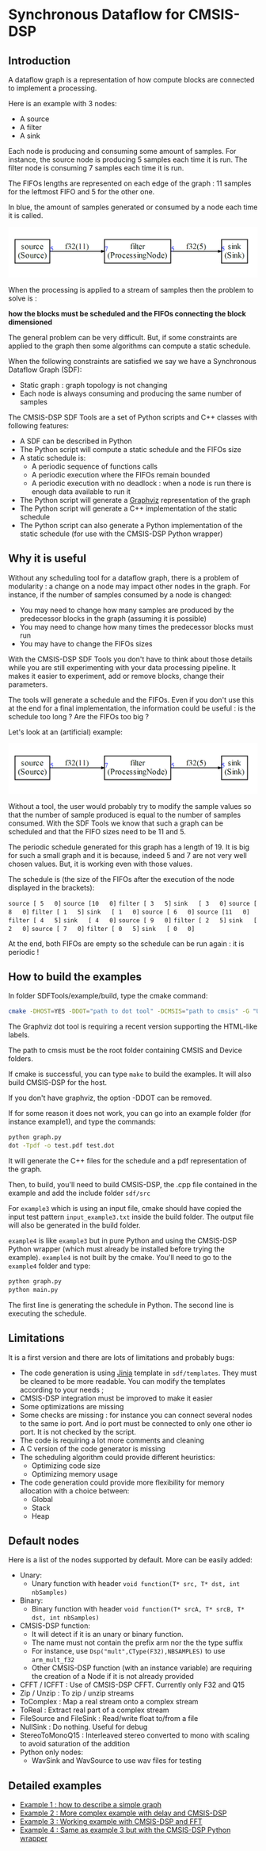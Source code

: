 # Synchronous Dataflow for CMSIS-DSP

## Introduction

A dataflow graph is a representation of how compute blocks are connected to implement a processing. 

Here is an example with 3 nodes:

- A source
- A filter
- A sink

Each node is producing and consuming some amount of samples. For instance, the source node is producing 5 samples each time it is run. The filter node is consuming 7 samples each time it is run.



The FIFOs lengths are represented on each edge of the graph : 11 samples for the leftmost FIFO and 5 for the other one.

In blue, the amount of samples generated or consumed by a node each time it is called.

<img src="documentation/graph1.PNG" alt="graph1" style="zoom:50%;" />

When the processing is applied to a stream of samples then the problem to solve is : 

**how the blocks must be scheduled and the FIFOs connecting the block dimensioned**

The general problem can be very difficult. But, if some constraints are applied to the graph then some algorithms can compute a static schedule.

When the following constraints are satisfied we say we have a Synchronous Dataflow Graph (SDF):

- Static graph : graph topology is not changing
- Each node is always consuming and producing the same number of samples

The CMSIS-DSP SDF Tools are a set of Python scripts and C++ classes with following features:

- A SDF can be described in Python
- The Python script will compute a static schedule and the FIFOs size
- A static schedule is:
  - A periodic sequence of functions calls
  - A periodic execution where the FIFOs remain bounded
  - A periodic execution with no deadlock : when a node is run there is enough data available to run it 
- The Python script will generate a [Graphviz](https://graphviz.org/) representation of the graph 
- The Python script will generate a C++ implementation of the static schedule 
- The Python script can also generate a Python implementation of the static schedule (for use with the CMSIS-DSP Python wrapper)



## Why it is useful

Without any scheduling tool for a dataflow graph, there is a problem of modularity : a change on a node may impact other nodes in the graph. For instance, if the number of samples consumed by a node is changed:

- You may need to change how many samples are produced by the predecessor blocks  in the graph (assuming it is possible)
- You may need to change how many times the predecessor blocks must run
- You may have to change the FIFOs sizes

With the CMSIS-DSP SDF Tools you don't have to think about those details while you are still experimenting with your data processing pipeline. It makes it easier to experiment, add or remove blocks, change their parameters.

The tools will generate a schedule and the FIFOs. Even if you don't use this at the end for a final implementation, the information could be useful : is the schedule too long ? Are the FIFOs too big ?

Let's look at an (artificial) example:

<img src="documentation/graph1.PNG" alt="graph1" style="zoom:50%;" />

Without a tool, the user would probably try to modify the sample values so that the number of sample produced is equal to the number of samples consumed. With the SDF Tools  we know that such a graph can be scheduled and that the FIFO sizes need to be 11 and 5.

The periodic schedule generated for this graph has a length of 19. It is big for such a small graph and it is because, indeed 5 and 7 are not very well chosen values. But, it is working even with those values.

The schedule is (the size of the FIFOs after the execution of the node displayed in the brackets):

`source [ 5   0]`
`source [10   0]`
`filter [ 3   5]`
`sink   [ 3   0]`
`source [ 8   0]`
`filter [ 1   5]`
`sink   [ 1   0]`
`source [ 6   0]`
`source [11   0]`
`filter [ 4   5]`
`sink   [ 4   0]`
`source [ 9   0]`
`filter [ 2   5]`
`sink   [ 2   0]`
`source [ 7   0]`
`filter [ 0   5]`
`sink   [ 0   0]`

At the end, both FIFOs are empty so the schedule can be run again : it is periodic !

## How to build the examples

In folder SDFTools/example/build, type the cmake command:

```bash
cmake -DHOST=YES -DDOT="path to dot tool" -DCMSIS="path to cmsis" -G "Unix Makefiles" ..
```

The Graphviz dot tool is requiring a recent version supporting the HTML-like labels.

The path to cmsis must be the root folder containing CMSIS and Device folders.

If cmake is successful, you can type `make` to build the examples. It will also build CMSIS-DSP for the host.

If you don't have graphviz, the option -DDOT can be removed.

If for some reason it does not work, you can go into an example folder (for instance example1), and type the commands:

```bash
python graph.py 
dot -Tpdf -o test.pdf test.dot
```

It will generate the C++ files for the schedule and a pdf representation of the graph.

Then, to build, you'll need to build CMSIS-DSP, the .cpp file contained in the example and add the include folder `sdf/src` 

For `example3` which is using an input file, cmake should have copied the input test pattern `input_example3.txt` inside the build folder. The output file will also be generated in the build folder.

`example4` is like `example3` but in pure Python and using the CMSIS-DSP Python wrapper (which must already be installed before trying the example). `example4` is not built by the cmake. You'll need to go to the `example4` folder and type:

```bash
python graph.py 
python main.py
```

The first line is generating the schedule in Python. The second line is executing the schedule.

## Limitations

It is a first version and there are lots of limitations and probably bugs:

- The code generation is using [Jinja](https://jinja.palletsprojects.com/en/3.0.x/) template in `sdf/templates`. They must be cleaned to be more readable. You can modify the templates according to your needs ;
- CMSIS-DSP integration must be improved to make it easier
- Some optimizations are missing 
- Some checks are missing : for instance you can connect several nodes to the same io port. And io port must be connected to only one other io port. It is not checked by the script.
- The code is requiring a lot more comments and cleaning
- A C version of the code generator is missing
- The scheduling algorithm could provide different heuristics:
  - Optimizing code size
  - Optimizing memory usage 
- The code generation could provide more flexibility for memory allocation with a choice between:
  - Global
  - Stack
  - Heap

## Default nodes
Here is a list of the nodes supported by default. More can be easily added:

- Unary:
  - Unary function with header `void function(T* src, T* dst, int nbSamples)`
- Binary:
  - Binary function with header `void function(T* srcA, T* srcB, T* dst, int nbSamples)`
- CMSIS-DSP function:
  - It will detect if it is an unary or binary function.
  - The name must not contain the prefix arm nor the the type suffix
  - For instance, use `Dsp("mult",CType(F32),NBSAMPLES)` to use `arm_mult_f32`
  - Other CMSIS-DSP function (with an instance variable) are requiring the creation of a Node if it is not already provided
- CFFT / ICFFT : Use of CMSIS-DSP CFFT. Currently only F32 and Q15 
- Zip / Unzip : To zip / unzip streams 
- ToComplex : Map a real stream onto a complex stream
- ToReal : Extract real part of a complex stream
- FileSource and FileSink : Read/write float to/from a file
- NullSink : Do nothing. Useful for debug 
- StereoToMonoQ15 : Interleaved stereo converted to mono with scaling to avoid saturation of the addition
- Python only nodes:
  - WavSink and WavSource to use wav files for testing


## Detailed examples 

- [Example 1 : how to describe a simple graph](documentation/example1.md)
- [Example 2 : More complex example with delay and CMSIS-DSP](documentation/example2.md)
- [Example 3 : Working example with CMSIS-DSP and FFT](documentation/example3.md)
- [Example 4 : Same as example 3 but with the CMSIS-DSP Python wrapper](documentation/example4.md)

